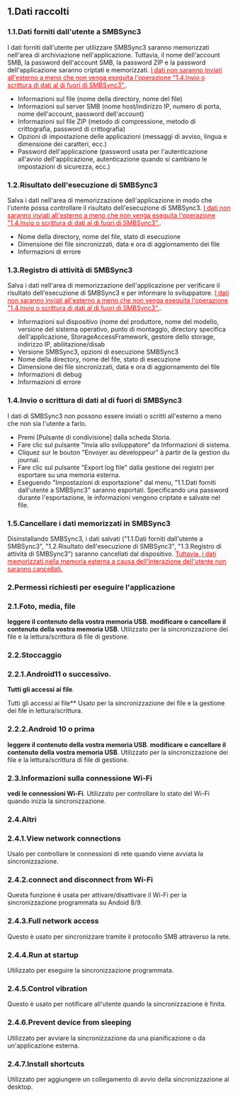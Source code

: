 ## 1.Dati raccolti
### 1.1.Dati forniti dall'utente a SMBSync3

I dati forniti dall'utente per utilizzare SMBSync3 saranno memorizzati nell'area di archiviazione nell'applicazione.
Tuttavia, il nome dell'account SMB, la password dell'account SMB, la password ZIP e la password dell'applicazione saranno criptati e memorizzati.
<span style="color: red;"><u>I dati non saranno inviati all'esterno a meno che non venga eseguita l'operazione "1.4.Invio o scrittura di dati al di fuori di SMBSync3".</u></span>.

- Informazioni sul file (nome della directory, nome del file)
- Informazioni sul server SMB (nome host/indirizzo IP, numero di porta, nome dell'account, password dell'account)
- Informazioni sul file ZIP (metodo di compressione, metodo di crittografia, password di crittografia)
- Opzioni di impostazione delle applicazioni (messaggi di avviso, lingua e dimensione dei caratteri, ecc.)
- Password dell'applicazione (password usata per l'autenticazione all'avvio dell'applicazione, autenticazione quando si cambiano le impostazioni di sicurezza, ecc.)

### 1.2.Risultato dell'esecuzione di SMBSync3

Salva i dati nell'area di memorizzazione dell'applicazione in modo che l'utente possa controllare il risultato dell'esecuzione di SMBSync3.
<span style="color: red;"><u>I dati non saranno inviati all'esterno a meno che non venga eseguita l'operazione "1.4.Invio o scrittura di dati al di fuori di SMBSync3".</u></span>.

- Nome della directory, nome del file, stato di esecuzione
- Dimensione dei file sincronizzati, data e ora di aggiornamento dei file
- Informazioni di errore

### 1.3.Registro di attività di SMBSync3

Salva i dati nell'area di memorizzazione dell'applicazione per verificare il risultato dell'esecuzione di SMBSync3 e per informare lo sviluppatore.
<span style="color: red;"><u>I dati non saranno inviati all'esterno a meno che non venga eseguita l'operazione "1.4.Invio o scrittura di dati al di fuori di SMBSync3".</u></span>.

- Informazioni sul dispositivo (nome del produttore, nome del modello, versione del sistema operativo, punto di montaggio, directory specifica dell'applicazione, StorageAccessFramework, gestore dello storage, indirizzo IP, abilitazione/disab
- Versione SMBSync3, opzioni di esecuzione SMBSync3
- Nome della directory, nome del file, stato di esecuzione
- Dimensione dei file sincronizzati, data e ora di aggiornamento dei file
- Informazioni di debug
- Informazioni di errore

### 1.4.Invio o scrittura di dati al di fuori di SMBSync3

I dati di SMBSync3 non possono essere inviati o scritti all'esterno a meno che non sia l'utente a farlo.

- Premi [Pulsante di condivisione] dalla scheda Storia.
- Fare clic sul pulsante "Invia allo sviluppatore" da Informazioni di sistema.
- Cliquez sur le bouton "Envoyer au développeur" à partir de la gestion du journal.
- Fare clic sul pulsante "Export log file" dalla gestione dei registri per esportare su una memoria esterna.
- Eseguendo "Impostazioni di esportazione" dal menu, "1.1.Dati forniti dall'utente a SMBSync3" saranno esportati.
Specificando una password durante l'esportazione, le informazioni vengono criptate e salvate nel file.

### 1.5.Cancellare i dati memorizzati in SMBSync3

Disinstallando SMBSync3, i dati salvati ("1.1.Dati forniti dall'utente a SMBSync3", "1.2.Risultato dell'esecuzione di SMBSync3", "1.3.Registro di attività di SMBSync3") saranno cancellati dal dispositivo.
<span style="color: red;"><u>Tuttavia, i dati memorizzati nella memoria esterna a causa dell'interazione dell'utente non saranno cancellati.</u></span>

### 2.Permessi richiesti per eseguire l'applicazione

### 2.1.Foto, media, file
**leggere il contenuto della vostra memoria USB**.
**modificare o cancellare il contenuto della vostra memoria USB**.
Utilizzato per la sincronizzazione dei file e la lettura/scrittura di file di gestione.

### 2.2.Stoccaggio

### 2.2.1.Android11 o successivo.
**Tutti gli accessi ai file**.

Tutti gli accessi ai file** Usato per la sincronizzazione dei file e la gestione dei file in lettura/scrittura.

### 2.2.2.Android 10 o prima
**leggere il contenuto della vostra memoria USB**.
**modificare o cancellare il contenuto della vostra memoria USB**.
Utilizzato per la sincronizzazione dei file e la lettura/scrittura di file di gestione.

### 2.3.Informazioni sulla connessione Wi-Fi
**vedi le connessioni Wi-Fi**.
Utilizzato per controllare lo stato del Wi-Fi quando inizia la sincronizzazione.

### 2.4.Altri
### 2.4.1.View network connections
Usalo per controllare le connessioni di rete quando viene avviata la sincronizzazione.
### 2.4.2.connect and disconnect from Wi-Fi
Questa funzione è usata per attivare/disattivare il Wi-Fi per la sincronizzazione programmata su Andoid 8/9.
### 2.4.3.Full network access
Questo è usato per sincronizzare tramite il protocollo SMB attraverso la rete.
### 2.4.4.Run at startup
Utilizzato per eseguire la sincronizzazione programmata.
### 2.4.5.Control vibration
Questo è usato per notificare all'utente quando la sincronizzazione è finita.
### 2.4.6.Prevent device from sleeping
Utilizzato per avviare la sincronizzazione da una pianificazione o da un'applicazione esterna.
### 2.4.7.Install shortcuts
Utilizzato per aggiungere un collegamento di avvio della sincronizzazione al desktop.
